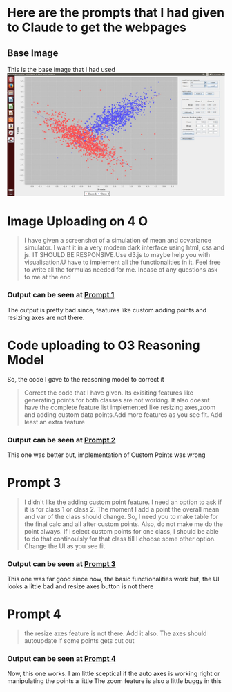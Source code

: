 # Here are the prompts that I had given to Claude to get the webpages

## Base Image

This is the base image that I had used
![Base Image](base_image.jpeg)

# Image Uploading on 4 O

> I have given a screenshot of a simulation of mean and covariance simulator. I want it in a very modern dark interface
> using html, css and js. IT SHOULD BE RESPONSIVE.Use d3.js to maybe help you with visualisation.U have to implement all
> the functionalities in it. Feel free to write all the formulas needed for me. Incase of any questions ask to me at the
> end

### Output can be seen at [Prompt 1](ChatGPT_1.html)

The output is pretty bad since, features like custom adding points and resizing axes are not there.

# Code uploading to O3 Reasoning Model
So, the code I gave to the reasoning model to correct it
> Correct the code that I have given. Its exisiting features like generating points for both classes are not working. It also doesnt have the complete
feature list implemented like resizing axes,zoom and adding custom data points.Add more features as you see fit. Add
least an extra feature 

### Output can be seen at [Prompt 2](ChatGPT_2.html)
This one was better but, implementation of Custom Points was wrong

# Prompt 3
> I didn't like the adding custom point feature. I need an option to ask if it is for class 1 or class 2. The moment I add a point the overall mean and var of the class should change. So, I need you to make table for the final calc and all after custom points. Also, do not make me do the point always. If I select custom points for one class, I should be able to do that continoulsly for that class till I choose some other option.
Change the UI as you see fit 

### Output can be seen at [Prompt 3](ChatGPT_3.html)
This one was far good since now, the basic functionalities work but, the UI looks a little bad and resize axes button is not there

# Prompt 4
> the resize axes feature is not there. Add it also. The axes should autoupdate  if some points gets cut out
### Output can be seen at [Prompt 4](ChatGPT_4.html)
 Now, this one works. I am little sceptical if the auto axes is working right or manipulating the points a little
 The zoom feature is also a little buggy in this